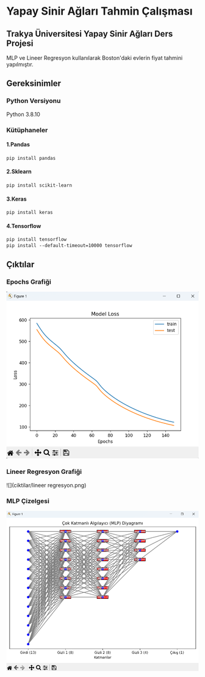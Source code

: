 # Yapay Sinir Ağları Tahmin Çalışması
## Trakya Üniversitesi Yapay Sinir Ağları Ders Projesi
MLP ve Lineer Regresyon kullanılarak Boston'daki evlerin fiyat tahmini yapılmıştır.

## **Gereksinimler**
### Python Versiyonu
Python 3.8.10

### Kütüphaneler
#### 1.Pandas
```
pip install pandas
```
#### 2.Sklearn
```
pip install scikit-learn
```
#### 3.Keras
```
pip install keras
```
#### 4.Tensorflow
```
pip install tensorflow
pip install --default-timeout=10000 tensorflow

```

## **Çıktılar**
### Epochs Grafiği
![](ciktilar/epochs.png)

### Lineer Regresyon Grafiği
![](ciktilar/lineer regresyon.png)

### MLP Çizelgesi
![](ciktilar/mlp.png)
